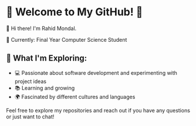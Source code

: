 # 🌟 Welcome to My GitHub! 🌟
 👋 Hi there! I'm  Rahid Mondal.
 
🔭 Currently: Final Year Computer Science Student

## 🚀 What I'm Exploring:

- 💻 Passionate about software development and experimenting with project ideas
- 📚 Learning and growing
- 🌍 Fascinated by different cultures and languages
  
Feel free to explore my repositories and reach out if you have any questions or just want to chat!





    
